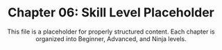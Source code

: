 <div align="center">

# Chapter 06: Skill Level Placeholder

This file is a placeholder for properly structured content.
Each chapter is organized into Beginner, Advanced, and Ninja levels.

</div>
